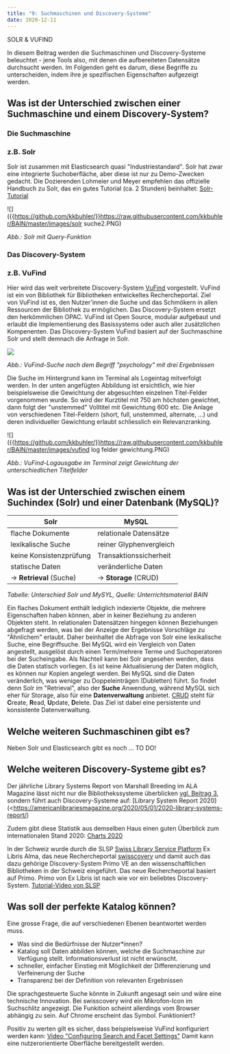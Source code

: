 ```yaml
---
title: "9: Suchmaschinen und Discovery-Systeme"
date: 2020-12-11
---
```


SOLR & VUFIND

In diesem Beitrag werden die Suchmaschinen und Discovery-Systeme beleuchtet - jene Tools also, mit denen die aufbereiteten Datensätze durchsucht werden. Im Folgenden geht es darum, diese Begriffe zu unterscheiden, indem ihre je spezifischen Eigenschaften aufgezeigt werden. 

## Was ist der Unterschied zwischen einer Suchmaschine und einem Discovery-System?

### Die Suchmaschine
### z.B. Solr
Solr ist zusammen mit Elasticsearch quasi "Industriestandard".
Solr hat zwar eine integrierte Suchoberfläche, aber diese ist nur zu Demo-Zwecken gedacht.
Die Dozierenden Lohmeier und Meyer empfehlen das offizielle Handbuch zu Solr, das ein gutes Tutorial (ca. 2 Stunden) beinhaltet: [Solr-Tutorial](https://lucene.apache.org/solr/guide/8_7/solr-tutorial.html)

![]({{https://github.com/kkbuhler/}}https://raw.githubusercontent.com/kkbuhler/BAIN/master/images/solr suche2.PNG)

*Abb.: Solr mit Query-Funktion*

### Das Discovery-System
### z.B. VuFind
Hier wird das weit verbreitete Discovery-System [VuFind](https://vufind.org/vufind/) vorgestellt. VuFind ist ein von Bibliothek für Bibliotheken entwickeltes Rechercheportal. Ziel von VuFind ist es, den Nutzer'innen die Suche und das Schmökern in allen Ressourcen der Bibliothek zu ermöglichen. Das Discovery-System ersetzt den herkömmlichen OPAC.
VuFind ist Open Source, modular aufgebaut und erlaubt die Implementierung des Basissystems oder auch aller zusätzlichen Kompenenten.
Das Discovery-System VuFind basiert auf der Suchmaschine Solr und stellt demnach die Anfrage in Solr.

![]({{https://github.com/kkbuhler/}}https://raw.githubusercontent.com/kkbuhler/BAIN/master/images/vufind.PNG)

*Abb.: VuFind-Suche nach dem Begriff "psychology" mit drei Ergebnissen*

Die Suche im Hintergrund kann im Terminal als Logeintag mitverfolgt werden. In der unten angefügten Abbildung ist ersichtlich, wie hier beispielsweise die Gewichtung der abgesuchten einzelnen Titel-Felder vorgenommen wurde. So wird der Kurztitel mit 750 am höchsten gewichtet, dann folgt der "unstemmed" Volltitel mit Gewichtung 600 etc.
Die Anlage von verschiedenen Titel-Feldern (short, full, unstemmed, alternate, ...) und deren individueller Gewichtung erlaubt schliesslich ein Relevanzranking.

![]({{https://github.com/kkbuhler/}}https://raw.githubusercontent.com/kkbuhler/BAIN/master/images/vufind log felder gewichtung.PNG)

*Abb.: VuFind-Logausgabe im Terminal zeigt Gewichtung der unterschiedlichen Titelfelder*


## Was ist der Unterschied zwischen einem Suchindex (Solr) und einer Datenbank (MySQL)?

| Solr                        | MySQL                       |
| --------------------------- | --------------------------  |
| flache Dokumente            | relationale Datensätze      |
| lexikalische Suche          | reiner Glyphenvergleich     |
| keine Konsistenzprüfung     | Transaktionssicherheit      |
| statische Daten             | veränderliche Daten         |
| -> **Retrieval** (Suche)    | -> **Storage** (CRUD)       |

*Tabelle: Unterschied Solr und MySYL, Quelle: Unterrichtsmaterial BAIN*

Ein flaches Dokument enthält lediglich indexierte Objekte, die mehrere Eigenschaften haben können, aber in keiner Beziehung zu anderen Objekten steht. In relationalen Datensätzen hingegen können Beziehungen abgefragt werden, was bei der Anzeige der Ergebnisse Vorschläge zu "Ähnlichem" erlaubt. Daher beinhaltet die Abfrage von Solr eine lexikalische Suche, eine Begriffsuche. Bei MySQL wird ein Vergleich von Daten angestellt, ausgelöst durch einen Term/mehrere Terme und Suchoperatoren bei der Sucheingabe.
Als Nachteil kann bei Solr angesehen werden, dass die Daten statisch vorliegen. Es ist keine Aktualisierung der Daten möglich, es können nur Kopien angelegt werden. Bei MySQL sind die Daten veränderlich, was weniger zu Doppeleinträgen (Dubletten) führt. So findet denn Solr im "Retrieval", also der **Suche** Anwendung, während MySQL sich eher für Storage, also für eine **Datenverwaltung** anbietet. [CRUD](https://de.wikipedia.org/wiki/CRUD) steht für **C**reate, **R**ead, **U**pdate, **D**elete. Das Ziel ist dabei eine persistente und konsistente Datenverwaltung.

## Welche weiteren Suchmaschinen gibt es?
Neben Solr und Elasticsearch gibt es noch ... TO DO!

## Welche weiteren Discovery-Systeme gibt es?
Der jährliche Library Systems Report von Marshall Breeding im ALA Magazine lässt nicht nur die Bibliothekssysteme überblicken [vgl. Beitrag 3](https://kkbuhler.github.io/BAIN/2020/10/02/tag3.html), sondern führt auch Discovery-Systeme auf: [Library System Report 2020](<https://americanlibrariesmagazine.org/2020/05/01/2020-library-systems-report/)

Zudem gibt diese Statistik aus demselben Haus einen guten Überblick zum internationalen Stand 2020: [Charts 2020](https://americanlibrariesmagazine.org/wp-content/uploads/2020/04/charts-for-2020-Library-Systems-Report.pdf)

In der Schweiz wurde durch die SLSP [Swiss Library Service Platform](https://slsp.ch) Ex Libris Alma, das neue Rechercheportal [swisscovery](https://swisscovery.slsp.ch) und damit auch das dazu gehörige Discovery-System Primo VE an den wissenschaftlichen Bibliotheken in der Schweiz eingeführt.
Das neue Rechercheportal basiert auf Primo. Primo von Ex Libris ist nach wie vor ein beliebtes Discovery-System. [Tutorial-Video von SLSP]()

## Was soll der perfekte Katalog können?
Eine grosse Frage, die auf verschiedenen Ebenen beantwortet werden muss.

- Was sind die Bedürfnisse der Nutzer*innen? 
- Katalog soll Daten abbilden können, welche die Suchmaschine zur Verfügung stellt. Informationsverlust ist nicht erwünscht.
- schneller, einfacher Einstieg mit Möglichkeit der Differenzierung und Verfeinerung der Suche
- Transparenz bei der Definition von relevanten Ergebnissen 

Die sprachgesteuerte Suche könnte in Zukunft angesagt sein und wäre eine technische Innovation.
Bei swisscovery wird ein Mikrofon-Icon im Suchschlitz angezeigt.
Die Funkition scheint allerdings vom Browser abhängig zu sein. Auf Chrome erscheint das Symbol. Funktioniert?

Positiv zu werten gilt es sicher, dass beispielsweise VuFind konfiguriert werden kann: [Video "Configuring Search and Facet Settings"]()
Damit kann eine nutzerorientierte Oberfläche bereitgestellt werden.
